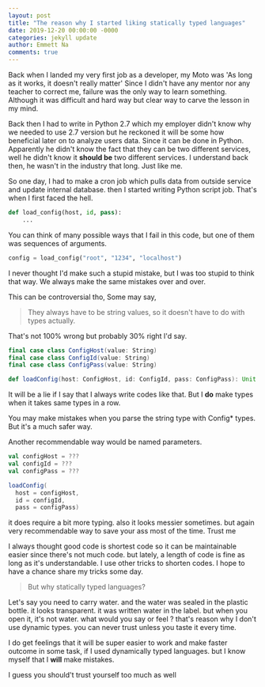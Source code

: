 ```yaml
---
layout: post
title: "The reason why I started liking statically typed languages"
date: 2019-12-20 00:00:00 -0000
categories: jekyll update
author: Emmett Na
comments: true
---
```

Back when I landed my very first job as a developer, my Moto was 'As long as it works, it doesn't really matter' Since I didn't have any mentor nor any teacher to correct me, failure was the only way to learn something. Although it was difficult and hard way but clear way to carve  the lesson in my mind.

Back then I had to write in Python 2.7 which my employer didn't know why we needed to use 2.7 version but he reckoned it will be some how beneficial later on to analyze users data. Since it can be done in Python. Apparently he didn't know the fact that they can be two different services, well he didn't know it **should be** two different services. I understand back then, he wasn't in the industry that long. Just like me.

So one day, I had to make a cron job which pulls data from outside service and update internal database. then I started writing Python script job.  That's when I first faced the hell.

```python
def load_config(host, id, pass):
    ...

```

You can think of many possible ways that I fail in this code, but one of them was sequences of arguments.

```python
config = load_config("root", "1234", "localhost")
```

I never thought I'd make such a stupid mistake, but I was too stupid to think that way. We always make the same mistakes over and over.

This can be controversial tho,  Some may say,

> They always have to be string values, so it doesn't have to do with types actually.


That's not 100% wrong but probably 30% right I'd say.

```scala
final case class ConfigHost(value: String)
final case class ConfigId(value: String)
final case class ConfigPass(value: String)

def loadConfig(host: ConfigHost, id: ConfigId, pass: ConfigPass): Unit = ???

```

It will be a lie if I say that I always write codes like that. But I **do** make types when it takes same types in a row.

You may make mistakes when you parse the string type with Config* types. But it's a much safer way.

Another recommendable way would be named parameters.

```scala
val configHost = ???
val configId = ???
val configPass = ???

loadConfig(
  host = configHost,
  id = configId,
  pass = configPass)
```

it does require a bit more typing. also it looks messier sometimes. but again very recommendable way to save your ass most of the time. Trust me

I always thought good code is shortest code so it can be maintainable easier since there's not much code. but lately, a length of code is fine as long as it's understandable. I use other tricks to shorten codes. I hope to have a chance share my tricks some day.

> But why statically typed languages?

Let's say you need to carry water. and the water was sealed in the plastic bottle. it looks transparent. it was written water in the label. but when you open it, it's not water. what would you say or feel ? that's reason why I don't use dynamic types. you can never trust unless you taste it every time.

I do get feelings that it will be super easier to work and make faster outcome in some task, if I used dynamically typed languages. but I know myself that I **will** make mistakes.

I guess you should't trust yourself too much as well